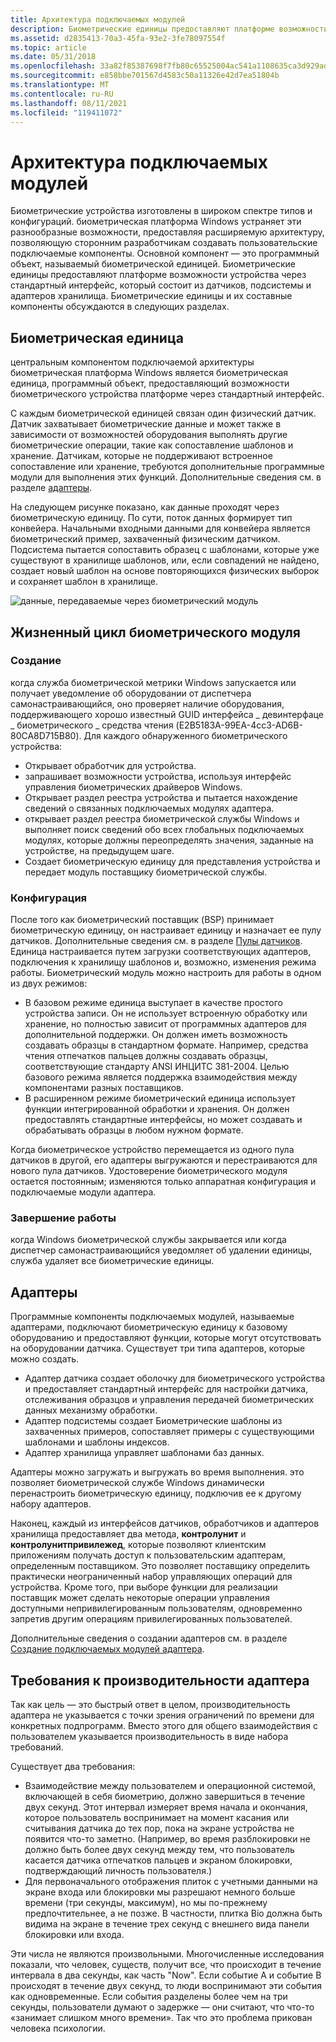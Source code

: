 ```yaml
---
title: Архитектура подключаемых модулей
description: Биометрические единицы предоставляют платформе возможности устройства через стандартный интерфейс, который состоит из датчиков, подсистемы и адаптеров хранилища.
ms.assetid: d2835413-70a3-45fa-93e2-3fe78097554f
ms.topic: article
ms.date: 05/31/2018
ms.openlocfilehash: 33a82f85387698f7fb80c65525004ac541a1108635ca3d929adda7b0cbb932cc
ms.sourcegitcommit: e858bbe701567d4583c50a11326e42d7ea51804b
ms.translationtype: MT
ms.contentlocale: ru-RU
ms.lasthandoff: 08/11/2021
ms.locfileid: "119411072"
---
```

# <a name="plug-in-architecture"></a>Архитектура подключаемых модулей

Биометрические устройства изготовлены в широком спектре типов и конфигураций. биометрическая платформа Windows устраняет эти разнообразные возможности, предоставляя расширяемую архитектуру, позволяющую сторонним разработчикам создавать пользовательские подключаемые компоненты. Основной компонент — это программный объект, называемый биометрической единицей. Биометрические единицы предоставляют платформе возможности устройства через стандартный интерфейс, который состоит из датчиков, подсистемы и адаптеров хранилища. Биометрические единицы и их составные компоненты обсуждаются в следующих разделах.

## <a name="biometric-unit"></a>Биометрическая единица

центральным компонентом подключаемой архитектуры биометрическая платформа Windows является биометрическая единица, программный объект, предоставляющий возможности биометрического устройства платформе через стандартный интерфейс.

С каждым биометрической единицей связан один физический датчик. Датчик захватывает биометрические данные и может также в зависимости от возможностей оборудования выполнять другие биометрические операции, такие как сопоставление шаблонов и хранение. Датчикам, которые не поддерживают встроенное сопоставление или хранение, требуются дополнительные программные модули для выполнения этих функций. Дополнительные сведения см. в разделе [адаптеры](/previous-versions//dd401508(v=vs.85)).

На следующем рисунке показано, как данные проходят через биометрическую единицу. По сути, поток данных формирует тип конвейера. Начальными входными данными для конвейера является биометрический пример, захваченный физическим датчиком. Подсистема пытается сопоставить образец с шаблонами, которые уже существуют в хранилище шаблонов, или, если совпадений не найдено, создает новый шаблон на основе повторяющихся физических выборок и сохраняет шаблон в хранилище.

![данные, передаваемые через биометрический модуль](images/biometricunit-dataflow.png)

## <a name="biometric-unit-life-cycle"></a>Жизненный цикл биометрического модуля

### <a name="creation"></a>Создание

когда служба биометрической метрики Windows запускается или получает уведомление об оборудовании от диспетчера самонастраивающийся, оно проверяет наличие оборудования, поддерживающего хорошо известный GUID интерфейса \_ девинтерфаце \_ биометрического \_ средства чтения (E2B5183A-99EA-4cc3-AD6B-80CA8D715B80). Для каждого обнаруженного биометрического устройства:

-   Открывает обработчик для устройства.
-   запрашивает возможности устройства, используя интерфейс управления биометрических драйверов Windows.
-   Открывает раздел реестра устройства и пытается нахождение сведений о связанных подключаемых модулях адаптера.
-   открывает раздел реестра биометрической службы Windows и выполняет поиск сведений обо всех глобальных подключаемых модулях, которые должны переопределять значения, заданные на устройстве, на предыдущем шаге.
-   Создает биометрическую единицу для представления устройства и передает модуль поставщику биометрической службы.

### <a name="configuration"></a>Конфигурация

После того как биометрический поставщик (BSP) принимает биометрическую единицу, он настраивает единицу и назначает ее пулу датчиков. Дополнительные сведения см. в разделе [Пулы датчиков](sensor-pools.md). Единица настраивается путем загрузки соответствующих адаптеров, подключения к хранилищу шаблонов и, возможно, изменения режима работы. Биометрический модуль можно настроить для работы в одном из двух режимов:

-   В базовом режиме единица выступает в качестве простого устройства записи. Он не использует встроенную обработку или хранение, но полностью зависит от программных адаптеров для дополнительной поддержки. Он должен иметь возможность создавать образцы в стандартном формате. Например, средства чтения отпечатков пальцев должны создавать образцы, соответствующие стандарту ANSI ИНЦИТС 381-2004. Целью базового режима является поддержка взаимодействия между компонентами разных поставщиков.
-   В расширенном режиме биометрический единица использует функции интегрированной обработки и хранения. Он должен предоставлять стандартные интерфейсы, но может создавать и обрабатывать образцы в любом нужном формате.

Когда биометрическое устройство перемещается из одного пула датчиков в другой, его адаптеры выгружаются и перестраиваются для нового пула датчиков. Удостоверение биометрического модуля остается постоянным; изменяются только аппаратная конфигурация и подключаемые модули адаптера.

### <a name="shut-down"></a>Завершение работы

когда Windows биометрической службы закрывается или когда диспетчер самонастраивающийся уведомляет об удалении единицы, служба удаляет все биометрические единицы.

## <a name="adapters"></a>Адаптеры

Программные компоненты подключаемых модулей, называемые адаптерами, подключают биометрическую единицу к базовому оборудованию и предоставляют функции, которые могут отсутствовать на оборудовании датчика. Существует три типа адаптеров, которые можно создать.

-   Адаптер датчика создает оболочку для биометрического устройства и предоставляет стандартный интерфейс для настройки датчика, отслеживания образцов и управления передачей биометрических данных механизму обработки.
-   Адаптер подсистемы создает Биометрические шаблоны из захваченных примеров, сопоставляет примеры с существующими шаблонами и шаблоны индексов.
-   Адаптер хранилища управляет шаблонами баз данных.

Адаптеры можно загружать и выгружать во время выполнения. это позволяет биометрической службе Windows динамически перенастроить биометрическую единицу, подключив ее к другому набору адаптеров.

Наконец, каждый из интерфейсов датчиков, обработчиков и адаптеров хранилища предоставляет два метода, **контролунит** и **контролунитпривилежед**, которые позволяют клиентским приложениям получать доступ к пользовательским адаптерам, определенным поставщиком. Это позволяет поставщику определить практически неограниченный набор управляющих операций для устройства. Кроме того, при выборе функции для реализации поставщик может сделать некоторые операции управления доступными непривилегированным пользователям, одновременно запретив другим операциям привилегированных пользователей.

Дополнительные сведения о создании адаптеров см. в разделе [Создание подключаемых модулей адаптера](creating-adapter-plug-ins.md).

## <a name="adapter-performance-requirements"></a>Требования к производительности адаптера

Так как цель — это быстрый ответ в целом, производительность адаптера не указывается с точки зрения ограничений по времени для конкретных подпрограмм. Вместо этого для общего взаимодействия с пользователем указывается производительность в виде набора требований.

Существует два требования:

-   Взаимодействие между пользователем и операционной системой, включающей в себя биометрию, должно завершиться в течение двух секунд. Этот интервал измеряет время начала и окончания, которое пользователь воспринимает на момент касания или считывания датчика до тех пор, пока на экране устройства не появится что-то заметно. (Например, во время разблокировки не должно быть более двух секунд между тем, что пользователь касается датчика отпечатков пальцев и экраном блокировки, подтверждающий личность пользователя.)
-   Для первоначального отображения плиток с учетными данными на экране входа или блокировки мы разрешают немного больше времени (три секунды, максимум), но мы по-прежнему предпочтительнее, а не позже. В частности, плитка Bio должна быть видима на экране в течение трех секунд с внешнего вида панели блокировки или входа.

Эти числа не являются произвольными. Многочисленные исследования показали, что человек, существ, получит все, что происходит в течение интервала в два секунды, как часть "Now". Если событие A и событие B происходят в течение двух секунд, то люди воспринимают эти события как одновременные. Если события разделены более чем на три секунды, пользователи думают о задержке — они считают, что что-то «занимает слишком много времени». Так что это проблема прикован человека психологии.

 

 